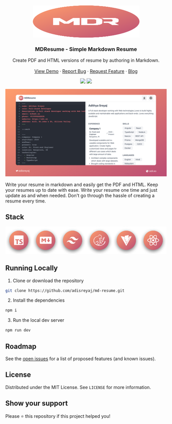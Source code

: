 <!-- PROJECT LOGO -->
<br />
<p align="center">
  <a href="https://github.com/adi.sreyaj/md-resume">
    <img src="public/images/mdr.svg" alt="Logo" width="333" height="100">
  </a>

  <h3 align="center">MDResume - Simple Markdown Resume</h3>

  <p align="center">
    Create PDF and HTML versions of resume by authoring in Markdown.
    <br />
    <br />
    <a href="https://compito.adi.so">View Demo</a>
    ·
    <a href="https://github.com/adisreyaj/compito/issues">Report Bug</a>
    ·
    <a href="https://github.com/adisreyaj/compito/issues">Request Feature</a>
    ·
    <a href="https://blog.sreyaj.dev/compito-project-management-app-angular-nestjs-auth0">Blog</a>
  </p>

  <p align="center">
   <img src="https://img.shields.io/badge/typescript-%23007ACC.svg?style=for-the-badge&logo=typescript&logoColor=white">
   <img src="https://img.shields.io/badge/tailwindcss-%2338B2AC.svg?style=for-the-badge&logo=tailwind-css&logoColor=white">
  </p>
</p>

![MD Resume](/public/images/mdresume.jpg 'Compito Project Management')

Write your resume in markdown and easily get the PDF and HTML. Keep your resumes up to date with ease. Write your resume one time and just update as and when needed. Don't go through the hassle of creating a resume every time.

## Stack

  <p align="center">
  <img src="public/images/stack.png" />
  </p>

## Running Locally

1. Clone or download the repository

```sh
git clone https://github.com/adisreyaj/md-resume.git
```

2. Install the dependencies

```sh
npm i
```

3. Run the local dev server

```sh
npm run dev
```

## Roadmap

See the [open issues](https://github.com/adisreyaj/md-resume/issues) for a list of proposed features (and known issues).

## License

Distributed under the MIT License. See `LICENSE` for more information.

## Show your support

Please ⭐️ this repository if this project helped you!
